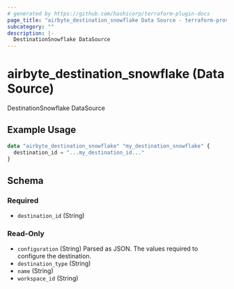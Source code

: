 ```yaml
---
# generated by https://github.com/hashicorp/terraform-plugin-docs
page_title: "airbyte_destination_snowflake Data Source - terraform-provider-airbyte"
subcategory: ""
description: |-
  DestinationSnowflake DataSource
---
```


# airbyte_destination_snowflake (Data Source)

DestinationSnowflake DataSource

## Example Usage

```terraform
data "airbyte_destination_snowflake" "my_destination_snowflake" {
  destination_id = "...my_destination_id..."
}
```

<!-- schema generated by tfplugindocs -->
## Schema

### Required

- `destination_id` (String)

### Read-Only

- `configuration` (String) Parsed as JSON.
The values required to configure the destination.
- `destination_type` (String)
- `name` (String)
- `workspace_id` (String)


